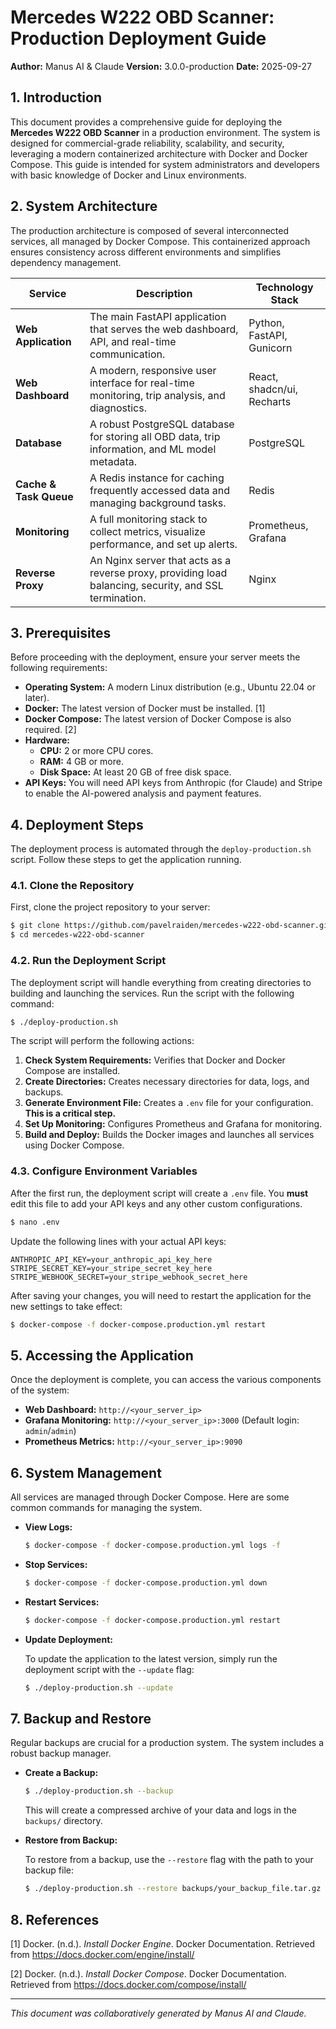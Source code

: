 # Mercedes W222 OBD Scanner: Production Deployment Guide

**Author:** Manus AI & Claude
**Version:** 3.0.0-production
**Date:** 2025-09-27

## 1. Introduction

This document provides a comprehensive guide for deploying the **Mercedes W222 OBD Scanner** in a production environment. The system is designed for commercial-grade reliability, scalability, and security, leveraging a modern containerized architecture with Docker and Docker Compose. This guide is intended for system administrators and developers with basic knowledge of Docker and Linux environments.

## 2. System Architecture

The production architecture is composed of several interconnected services, all managed by Docker Compose. This containerized approach ensures consistency across different environments and simplifies dependency management.

| Service                  | Description                                                                                                | Technology Stack        |
| ------------------------ | ---------------------------------------------------------------------------------------------------------- | ----------------------- |
| **Web Application**      | The main FastAPI application that serves the web dashboard, API, and real-time communication.              | Python, FastAPI, Gunicorn |
| **Web Dashboard**        | A modern, responsive user interface for real-time monitoring, trip analysis, and diagnostics.              | React, shadcn/ui, Recharts |
| **Database**             | A robust PostgreSQL database for storing all OBD data, trip information, and ML model metadata.            | PostgreSQL              |
| **Cache & Task Queue**   | A Redis instance for caching frequently accessed data and managing background tasks.             | Redis                   |
| **Monitoring**           | A full monitoring stack to collect metrics, visualize performance, and set up alerts.                      | Prometheus, Grafana     |
| **Reverse Proxy**        | An Nginx server that acts as a reverse proxy, providing load balancing, security, and SSL termination.       | Nginx                   |

## 3. Prerequisites

Before proceeding with the deployment, ensure your server meets the following requirements:

- **Operating System:** A modern Linux distribution (e.g., Ubuntu 22.04 or later).
- **Docker:** The latest version of Docker must be installed. [1]
- **Docker Compose:** The latest version of Docker Compose is also required. [2]
- **Hardware:**
  - **CPU:** 2 or more CPU cores.
  - **RAM:** 4 GB or more.
  - **Disk Space:** At least 20 GB of free disk space.
- **API Keys:** You will need API keys from Anthropic (for Claude) and Stripe to enable the AI-powered analysis and payment features.

## 4. Deployment Steps

The deployment process is automated through the `deploy-production.sh` script. Follow these steps to get the application running.

### 4.1. Clone the Repository

First, clone the project repository to your server:

```bash
$ git clone https://github.com/pavelraiden/mercedes-w222-obd-scanner.git
$ cd mercedes-w222-obd-scanner
```

### 4.2. Run the Deployment Script

The deployment script will handle everything from creating directories to building and launching the services. Run the script with the following command:

```bash
$ ./deploy-production.sh
```

The script will perform the following actions:

1.  **Check System Requirements:** Verifies that Docker and Docker Compose are installed.
2.  **Create Directories:** Creates necessary directories for data, logs, and backups.
3.  **Generate Environment File:** Creates a `.env` file for your configuration. **This is a critical step.**
4.  **Set Up Monitoring:** Configures Prometheus and Grafana for monitoring.
5.  **Build and Deploy:** Builds the Docker images and launches all services using Docker Compose.

### 4.3. Configure Environment Variables

After the first run, the deployment script will create a `.env` file. You **must** edit this file to add your API keys and any other custom configurations.

```bash
$ nano .env
```

Update the following lines with your actual API keys:

```
ANTHROPIC_API_KEY=your_anthropic_api_key_here
STRIPE_SECRET_KEY=your_stripe_secret_key_here
STRIPE_WEBHOOK_SECRET=your_stripe_webhook_secret_here
```

After saving your changes, you will need to restart the application for the new settings to take effect:

```bash
$ docker-compose -f docker-compose.production.yml restart
```

## 5. Accessing the Application

Once the deployment is complete, you can access the various components of the system:

- **Web Dashboard:** `http://<your_server_ip>`
- **Grafana Monitoring:** `http://<your_server_ip>:3000` (Default login: `admin`/`admin`)
- **Prometheus Metrics:** `http://<your_server_ip>:9090`

## 6. System Management

All services are managed through Docker Compose. Here are some common commands for managing the system.

- **View Logs:**

  ```bash
  $ docker-compose -f docker-compose.production.yml logs -f
  ```

- **Stop Services:**

  ```bash
  $ docker-compose -f docker-compose.production.yml down
  ```

- **Restart Services:**

  ```bash
  $ docker-compose -f docker-compose.production.yml restart
  ```

- **Update Deployment:**

  To update the application to the latest version, simply run the deployment script with the `--update` flag:

  ```bash
  $ ./deploy-production.sh --update
  ```

## 7. Backup and Restore

Regular backups are crucial for a production system. The system includes a robust backup manager.

- **Create a Backup:**

  ```bash
  $ ./deploy-production.sh --backup
  ```

  This will create a compressed archive of your data and logs in the `backups/` directory.

- **Restore from Backup:**

  To restore from a backup, use the `--restore` flag with the path to your backup file:

  ```bash
  $ ./deploy-production.sh --restore backups/your_backup_file.tar.gz
  ```

## 8. References

[1] Docker. (n.d.). *Install Docker Engine*. Docker Documentation. Retrieved from https://docs.docker.com/engine/install/

[2] Docker. (n.d.). *Install Docker Compose*. Docker Documentation. Retrieved from https://docs.docker.com/compose/install/

---

*This document was collaboratively generated by Manus AI and Claude.*

